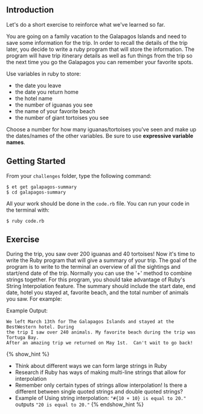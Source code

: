 ## Introduction

Let's do a short exercise to reinforce what we've learned so far.

You are going on a family vacation to the Galapagos Islands and need to
save some information for the trip.  In order to recall the details of the
trip later, you decide to write a ruby program that will store the information.
The program will have trip itinerary details as well as fun things from the trip
so the next time you go the Galapagos you can remember your favorite spots.

Use variables in ruby to store:

* the date you leave
* the date you return home
* the hotel name
* the number of iguanas you see
* the name of your favorite beach
* the number of giant tortoises you see

Choose a number for how many iguanas/tortoises you've seen and make
up the dates/names of the other variables. Be sure to use **expressive variable names**.

## Getting Started

From your `challenges` folder, type the following command:

```
$ et get galapagos-summary
$ cd galapagos-summary
```

All your work should be done in the `code.rb` file. You can run your code in the terminal with:

```
$ ruby code.rb
```

## Exercise

During the trip, you saw over 200 iguanas and 40 tortoises!  Now it's time to write the
Ruby program that will give a summary of your trip.  The goal of the program is to
write to the terminal an overview of all the sightings and start/end date of the trip.
Normally you can use the '+' method to combine strings together.  For this program,
you should take advantage of Ruby's String Interpolation feature.  The summary should
include the start date, end date, hotel you stayed at, favorite beach, and the total
number of animals you saw.  For example:

Example Output:

```no-highlight
We left March 13th for The Galapagos Islands and stayed at the BestWestern hotel. During
the trip I saw over 240 animals. My favorite beach during the trip was Tortuga Bay.
After an amazing trip we returned on May 1st.  Can't wait to go back!
```

{% show_hint %}
- Think about different ways we can form large strings in Ruby
- Research if Ruby has ways of making multi-line strings that allow for interpolation
- Remember only certain types of strings allow interpolation! Is there a different between single quoted strings and double quoted strings?
- Example of Using string interpolation: `"#{10 + 10} is equal to 20."`  outputs `"20 is equal to 20."`
{% endshow_hint %}
